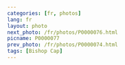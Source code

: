 ```yaml
---
categories: [fr, photos]
lang: fr
layout: photo
next_photo: /fr/photos/P0000076.html
picname: P0000077
prev_photo: /fr/photos/P0000074.html
tags: [Bishop Cap]
---
```

